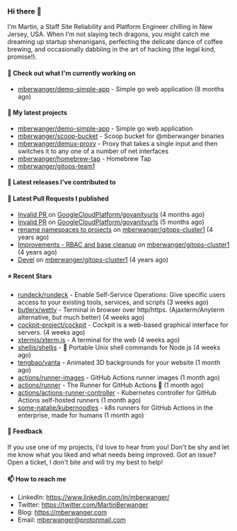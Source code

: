 ### Hi there 👋

I'm Martin, a Staff Site Reliability and Platform Engineer chilling in New Jersey, USA. When I'm not slaying tech dragons, you might catch me dreaming up startup shenanigans, perfecting the delicate dance of coffee brewing, and occasionally dabbling in the art of hacking (the legal kind, promise!). 

#### 👷 Check out what I'm currently working on

- [mberwanger/demo-simple-app](https://github.com/mberwanger/demo-simple-app) - Simple go web application (8 months ago)

#### 🌱 My latest projects

- [mberwanger/demo-simple-app](https://github.com/mberwanger/demo-simple-app) - Simple go web application
- [mberwanger/scoop-bucket](https://github.com/mberwanger/scoop-bucket) - Scoop bucket for @mberwanger binaries
- [mberwanger/demux-proxy](https://github.com/mberwanger/demux-proxy) - Proxy that takes a single input and then switches it to any one of a number of net interfaces
- [mberwanger/homebrew-tap](https://github.com/mberwanger/homebrew-tap) - Homebrew Tap
- [mberwanger/gitops-team1](https://github.com/mberwanger/gitops-team1)

#### 🔭 Latest releases I've contributed to


#### 🔨 Latest Pull Requests I published

- [Invalid PR ](https://github.com/GoogleCloudPlatform/govanityurls/pull/54) on [GoogleCloudPlatform/govanityurls](https://github.com/GoogleCloudPlatform/govanityurls) (4 months ago)
- [Invalid PR](https://github.com/GoogleCloudPlatform/govanityurls/pull/53) on [GoogleCloudPlatform/govanityurls](https://github.com/GoogleCloudPlatform/govanityurls) (5 months ago)
- [rename namespaces to projects](https://github.com/mberwanger/gitops-cluster1/pull/5) on [mberwanger/gitops-cluster1](https://github.com/mberwanger/gitops-cluster1) (4 years ago)
- [Improvements - RBAC and base cleanup](https://github.com/mberwanger/gitops-cluster1/pull/4) on [mberwanger/gitops-cluster1](https://github.com/mberwanger/gitops-cluster1) (4 years ago)
- [Devel](https://github.com/mberwanger/gitops-cluster1/pull/3) on [mberwanger/gitops-cluster1](https://github.com/mberwanger/gitops-cluster1) (4 years ago)

#### ⭐ Recent Stars

- [rundeck/rundeck](https://github.com/rundeck/rundeck) - Enable Self-Service Operations: Give specific users access to your existing tools, services, and scripts (3 weeks ago)
- [butlerx/wetty](https://github.com/butlerx/wetty) - Terminal in browser over http/https. (Ajaxterm/Anyterm alternative, but much better) (4 weeks ago)
- [cockpit-project/cockpit](https://github.com/cockpit-project/cockpit) - Cockpit is a web-based graphical interface for servers. (4 weeks ago)
- [xtermjs/xterm.js](https://github.com/xtermjs/xterm.js) - A terminal for the web (4 weeks ago)
- [shelljs/shelljs](https://github.com/shelljs/shelljs) - :shell: Portable Unix shell commands for Node.js (4 weeks ago)
- [tengbao/vanta](https://github.com/tengbao/vanta) - Animated 3D backgrounds for your website (1 month ago)
- [actions/runner-images](https://github.com/actions/runner-images) - GitHub Actions runner images (1 month ago)
- [actions/runner](https://github.com/actions/runner) - The Runner for GitHub Actions :rocket: (1 month ago)
- [actions/actions-runner-controller](https://github.com/actions/actions-runner-controller) - Kubernetes controller for GitHub Actions self-hosted runners (1 month ago)
- [some-natalie/kubernoodles](https://github.com/some-natalie/kubernoodles) - k8s runners for GitHub Actions in the enterprise, made for humans (1 month ago)

#### 💬 Feedback

If you use one of my projects, I'd love to hear from you! Don't be shy and let me know what you liked and what needs being improved. Got an issue? Open a ticket, I don't bite and will try my best to help!

#### 📫 How to reach me

- LinkedIn: https://www.linkedin.com/in/mberwanger/
- Twitter: https://twitter.com/MartinBerwanger
- Blog: https://mberwanger.com
- Email: mberwanger@protonmail.com

